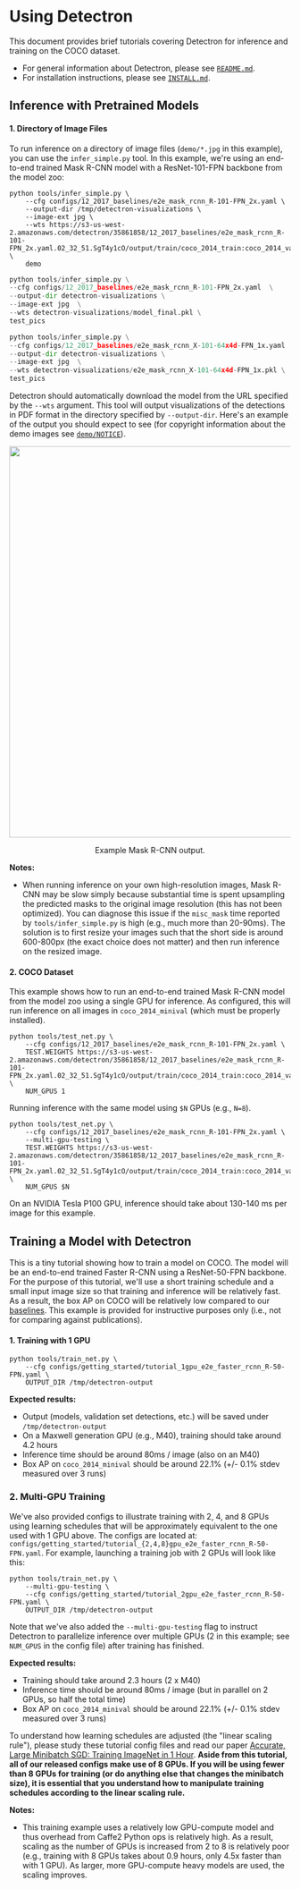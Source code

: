 # Using Detectron

This document provides brief tutorials covering Detectron for inference and training on the COCO dataset.

- For general information about Detectron, please see [`README.md`](README.md).
- For installation instructions, please see [`INSTALL.md`](INSTALL.md).

## Inference with Pretrained Models

#### 1. Directory of Image Files
To run inference on a directory of image files (`demo/*.jpg` in this example), you can use the `infer_simple.py` tool. In this example, we're using an end-to-end trained Mask R-CNN model with a ResNet-101-FPN backbone from the model zoo:

```
python tools/infer_simple.py \
    --cfg configs/12_2017_baselines/e2e_mask_rcnn_R-101-FPN_2x.yaml \
    --output-dir /tmp/detectron-visualizations \
    --image-ext jpg \
    --wts https://s3-us-west-2.amazonaws.com/detectron/35861858/12_2017_baselines/e2e_mask_rcnn_R-101-FPN_2x.yaml.02_32_51.SgT4y1cO/output/train/coco_2014_train:coco_2014_valminusminival/generalized_rcnn/model_final.pkl \
    demo
```

```python
python tools/infer_simple.py \
--cfg configs/12_2017_baselines/e2e_mask_rcnn_R-101-FPN_2x.yaml  \
--output-dir detectron-visualizations \
--image-ext jpg  \
--wts detectron-visualizations/model_final.pkl \
test_pics
```

```python
python tools/infer_simple.py \
--cfg configs/12_2017_baselines/e2e_mask_rcnn_X-101-64x4d-FPN_1x.yaml  \
--output-dir detectron-visualizations \
--image-ext jpg  \
--wts detectron-visualizations/e2e_mask_rcnn_X-101-64x4d-FPN_1x.pkl \
test_pics
```

Detectron should automatically download the model from the URL specified by the `--wts` argument. This tool will output visualizations of the detections in PDF format in the directory specified by `--output-dir`. Here's an example of the output you should expect to see (for copyright information about the demo images see [`demo/NOTICE`](demo/NOTICE)).

<div align="center">
  <img src="demo/output/17790319373_bd19b24cfc_k_example_output.jpg" width="700px" />
  <p>Example Mask R-CNN output.</p>
</div>

**Notes:**

- When running inference on your own high-resolution images, Mask R-CNN may be slow simply because substantial time is spent upsampling the predicted masks to the original image resolution (this has not been optimized). You can diagnose this issue if the `misc_mask` time reported by `tools/infer_simple.py` is high (e.g., much more than 20-90ms). The solution is to first resize your images such that the short side is around 600-800px (the exact choice does not matter) and then run inference on the resized image.


#### 2. COCO Dataset
This example shows how to run an end-to-end trained Mask R-CNN model from the model zoo using a single GPU for inference. As configured, this will run inference on all images in `coco_2014_minival` (which must be properly installed).

```
python tools/test_net.py \
    --cfg configs/12_2017_baselines/e2e_mask_rcnn_R-101-FPN_2x.yaml \
    TEST.WEIGHTS https://s3-us-west-2.amazonaws.com/detectron/35861858/12_2017_baselines/e2e_mask_rcnn_R-101-FPN_2x.yaml.02_32_51.SgT4y1cO/output/train/coco_2014_train:coco_2014_valminusminival/generalized_rcnn/model_final.pkl \
    NUM_GPUS 1
```

Running inference with the same model using `$N` GPUs (e.g., `N=8`).

```
python tools/test_net.py \
    --cfg configs/12_2017_baselines/e2e_mask_rcnn_R-101-FPN_2x.yaml \
    --multi-gpu-testing \
    TEST.WEIGHTS https://s3-us-west-2.amazonaws.com/detectron/35861858/12_2017_baselines/e2e_mask_rcnn_R-101-FPN_2x.yaml.02_32_51.SgT4y1cO/output/train/coco_2014_train:coco_2014_valminusminival/generalized_rcnn/model_final.pkl \
    NUM_GPUS $N
```

On an NVIDIA Tesla P100 GPU, inference should take about 130-140 ms per image for this example.


## Training a Model with Detectron

This is a tiny tutorial showing how to train a model on COCO. The model will be an end-to-end trained Faster R-CNN using a ResNet-50-FPN backbone. For the purpose of this tutorial, we'll use a short training schedule and a small input image size so that training and inference will be relatively fast. As a result, the box AP on COCO will be relatively low compared to our [baselines](MODEL_ZOO.md). This example is provided for instructive purposes only (i.e., not for comparing against publications).

#### 1. Training with 1 GPU

```
python tools/train_net.py \
    --cfg configs/getting_started/tutorial_1gpu_e2e_faster_rcnn_R-50-FPN.yaml \
    OUTPUT_DIR /tmp/detectron-output
```

**Expected results:**

- Output (models, validation set detections, etc.) will be saved under `/tmp/detectron-output`
- On a Maxwell generation GPU (e.g., M40), training should take around 4.2 hours
- Inference time should be around 80ms / image (also on an M40)
- Box AP on `coco_2014_minival` should be around 22.1% (+/- 0.1% stdev measured over 3 runs)

### 2. Multi-GPU Training

We've also provided configs to illustrate training with 2, 4, and 8 GPUs using learning schedules that will be approximately equivalent to the one used with 1 GPU above. The configs are located at: `configs/getting_started/tutorial_{2,4,8}gpu_e2e_faster_rcnn_R-50-FPN.yaml`. For example, launching a training job with 2 GPUs will look like this:

```
python tools/train_net.py \
    --multi-gpu-testing \
    --cfg configs/getting_started/tutorial_2gpu_e2e_faster_rcnn_R-50-FPN.yaml \
    OUTPUT_DIR /tmp/detectron-output
```

Note that we've also added the `--multi-gpu-testing` flag to instruct Detectron to parallelize inference over multiple GPUs (2 in this example; see `NUM_GPUS` in the config file) after training has finished.

**Expected results:**

- Training should take around 2.3 hours (2 x M40)
- Inference time should be around 80ms / image (but in parallel on 2 GPUs, so half the total time)
- Box AP on `coco_2014_minival` should be around 22.1% (+/- 0.1% stdev measured over 3 runs)

To understand how learning schedules are adjusted (the "linear scaling rule"), please study these tutorial config files and read our paper [Accurate, Large Minibatch SGD: Training ImageNet in 1 Hour](https://arxiv.org/abs/1706.02677). **Aside from this tutorial, all of our released configs make use of 8 GPUs. If you will be using fewer than 8 GPUs for training (or do anything else that changes the minibatch size), it is essential that you understand how to manipulate training schedules according to the linear scaling rule.**

**Notes:**

- This training example uses a relatively low GPU-compute model and thus overhead from Caffe2 Python ops is relatively high. As a result, scaling as the number of GPUs is increased from 2 to 8 is relatively poor (e.g., training with 8 GPUs takes about 0.9 hours, only 4.5x faster than with 1 GPU). As larger, more GPU-compute heavy models are used, the scaling improves.
